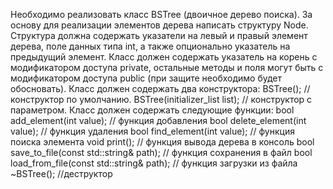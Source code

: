 Необходимо реализовать класс BSTree (двоичное дерево поиска). За основу для реализации элементов дерева написать структуру Node. Структура должна содержать указатели на левый и правый элемент дерева, поле данных типа int, а также опционально указатель на предыдущий элемент.
Класс должен содержать указатель на корень с модификатором доступа private, остальные методы и поля могут быть с модификатором доступа public (при защите необходимо будет обосновать). Класс должен содержать два конструктора:
	BSTree(); // конструктор по умолчанию.
	BSTree(initializer_list<int> list); // конструктор с параметром.
Класс должен содержать следующие функции:
	bool add_element(int value); // функция добавления
	bool delete_element(int value); // функция удаления
	bool find_element(int value); // функция поиска элемента
void print(); // функция вывода дерева в консоль
bool save_to_file(const std::string& path); // функция сохранения в файл
bool load_from_file(const std::string& path); // функция загрузки из файла
		~BSTree(); //деструктор
